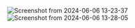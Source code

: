 ![Screenshot from 2024-06-06 13-23-37](https://github.com/Junaid-Ahmad-69/Adobe-experience-theme/assets/85307602/40d0ab4f-49a6-486d-b8b0-0eb743f99f8f)
![Screenshot from 2024-06-06 13-28-05](https://github.com/Junaid-Ahmad-69/Adobe-experience-theme/assets/85307602/c2898a9e-f5ba-400e-bd68-26edc9636aa3)
